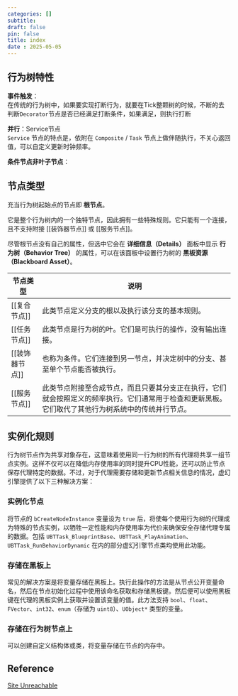 ```yaml
---
categories: []
subtitle: 
draft: false
pin: false
title: index
date : 2025-05-05
---
```


## 行为树特性

**事件触发**：  
在传统的行为树中，如果要实现打断行为，就要在Tick整颗树的时候，不断的去判断`Decorator`节点是否已经满足打断条件，如果满足，则执行打断

**并行**：Service节点  
`Service` 节点的特点是，依附在 `Composite` / `Task` 节点上做伴随执行，不关心返回值，可以自定义更新时钟频率。

**条件节点非叶子节点**：

## 节点类型

充当行为树起始点的节点即 **根节点**。

它是整个行为树内的一个独特节点，因此拥有一些特殊规则。它只能有一个连接，且不支持附接 [[装饰器节点]] 或 [[服务节点]]。

尽管根节点没有自己的属性，但选中它会在 **详细信息（Details）** 面板中显示 **行为树（Behavior Tree）** 的属性，可以在该面板中设置行为树的 **黑板资源（Blackboard Asset）**。

| 节点类型      | 说明                                                                        |
| --------- | ------------------------------------------------------------------------- |
| [[复合节点]]  | 此类节点定义分支的根以及执行该分支的基本规则。                                                   |
| [[任务节点]]  | 此类节点是行为树的叶。它们是可执行的操作，没有输出连接。                                              |
| [[装饰器节点]] | 也称为条件。它们连接到另一节点，并决定树中的分支、甚至单个节点能否被执行。                                     |
| [[服务节点]]  | 此类节点附接至合成节点，而且只要其分支正在执行，它们就会按照定义的频率执行。它们通常用于检查和更新黑板。它们取代了其他行为树系统中的传统并行节点。 |

## 实例化规则

行为树节点作为共享对象存在，这意味着使用同一行为树的所有代理将共享一组节点实例。这样不仅可以在降低内存使用率的同时提升CPU性能，还可以防止节点保存代理特定的数据。不过，对于代理需要存储和更新节点相关信息的情况，虚幻引擎提供了以下三种解决方案：

### 实例化节点

将节点的 `bCreateNodeInstance` 变量设为 `true` 后，将使每个使用行为树的代理成为特殊的节点实例，以牺牲一定性能和内存使用率为代价来确保安全存储代理专属的数据。包括 `UBTTask_BlueprintBase`、`UBTTask_PlayAnimation`、`UBTTask_RunBehaviorDynamic` 在内的部分虚幻引擎节点类均使用此功能。

### 存储在黑板上

常见的解决方案是将变量存储在黑板上。执行此操作的方法是从节点公开变量命名，然后在节点初始化过程中使用该命名获取和存储黑板键。然后便可以使用黑板键在代理的黑板实例上获取并设置该变量的值。此方法支持 `bool`、`float`、`FVector`、`int32`、`enum`（存储为 `uint8`）、`UObject*` 类型的变量。

### 存储在行为树节点上

可以创建自定义结构体或类，将变量存储在节点的内存中。

## Reference

[Site Unreachable](https://zhuanlan.zhihu.com/p/143298443)
